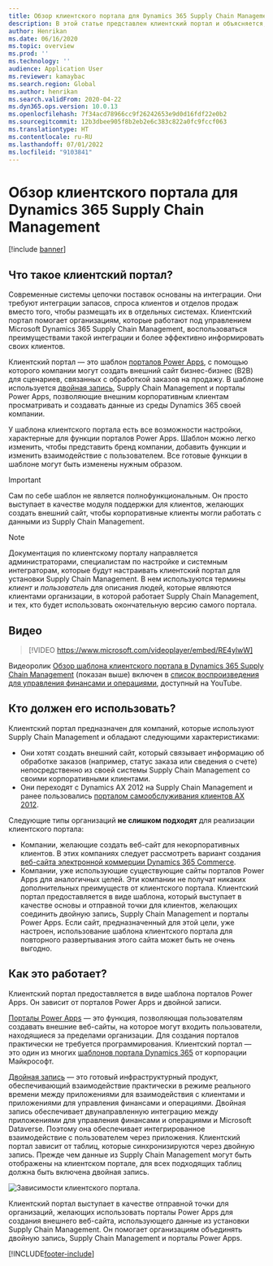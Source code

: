 ```yaml
---
title: Обзор клиентского портала для Dynamics 365 Supply Chain Management (содержит видео)
description: В этой статье представлен клиентский портал и объясняется, кто должен его использовать и как он функционирует.
author: Henrikan
ms.date: 06/16/2020
ms.topic: overview
ms.prod: ''
ms.technology: ''
audience: Application User
ms.reviewer: kamaybac
ms.search.region: Global
ms.author: henrikan
ms.search.validFrom: 2020-04-22
ms.dyn365.ops.version: 10.0.13
ms.openlocfilehash: 7f34acd78966cc9f26242653e9d0d16fdf22e0b2
ms.sourcegitcommit: 12b3dbee905f8b2eb2e6c383c822a0fc9fccf063
ms.translationtype: HT
ms.contentlocale: ru-RU
ms.lasthandoff: 07/01/2022
ms.locfileid: "9103841"
---
```

# <a name="customer-portal-for-dynamics-365-supply-chain-management-overview"></a>Обзор клиентского портала для Dynamics 365 Supply Chain Management

[!include [banner](../includes/banner.md)]


## <a name="what-is-the-customer-portal"></a>Что такое клиентский портал?

Современные системы цепочки поставок основаны на интеграции. Они требуют интеграции запасов, спроса клиентов и отделов продаж вместо того, чтобы размещать их в отдельных системах. Клиентский портал помогает организациям, которые работают под управлением Microsoft Dynamics 365 Supply Chain Management, воспользоваться преимуществами такой интеграции и более эффективно информировать своих клиентов.

Клиентский портал — это шаблон [порталов Power Apps](/powerapps/maker/portals/overview), с помощью которого компании могут создать внешний сайт бизнес-бизнес (B2B) для сценариев, связанных с обработкой заказов на продажу. В шаблоне используется [двойная запись](../../fin-ops-core/dev-itpro/data-entities/dual-write/dual-write-home-page.md), Supply Chain Management и порталы Power Apps, позволяющие внешним корпоративным клиентам просматривать и создавать данные из среды Dynamics 365 своей компании.

У шаблона клиентского портала есть все возможности настройки, характерные для функции порталов Power Apps. Шаблон можно легко изменить, чтобы представить бренд компании, добавить функции и изменить взаимодействие с пользователем. Все готовые функции в шаблоне могут быть изменены нужным образом.

> [!IMPORTANT]
> Сам по себе шаблон не является полнофункциональным. Он просто выступает в качестве модуля поддержки для клиентов, желающих создать внешний сайт, чтобы корпоративные клиенты могли работать с данными из Supply Chain Management.

> [!NOTE]
> Документация по клиентскому порталу направляется администраторами, специалистам по настройке и системным интеграторам, которые будут настраивать клиентский портал для установки Supply Chain Management. В нем используются термины _клиент_ и _пользователь_ для описания людей, которые являются клиентами организации, в которой работает Supply Chain Management, и тех, кто будет использовать окончательную версию самого портала.

## <a name="video"></a>Видео

> [!VIDEO https://www.microsoft.com/videoplayer/embed/RE4ylwW]

Видеоролик [Обзор шаблона клиентского портала в Dynamics 365 Supply Chain Management](https://youtu.be/nPrqoLuHfV8) (показан выше) включен в [список воспроизведения для управления финансами и операциями](https://www.youtube.com/playlist?list=PLcakwueIHoT_SYfIaPGoOhloFoCXiUSyW), доступный на YouTube.

## <a name="who-should-use-it"></a>Кто должен его использовать?

Клиентский портал предназначен для компаний, которые используют Supply Chain Management и обладают следующими характеристиками:

- Они хотят создать внешний сайт, который связывает информацию об обработке заказов (например, статус заказа или сведения о счете) непосредственно из своей системы Supply Chain Management со своими корпоративными клиентами.
- Они переходят с Dynamics AX 2012 на Supply Chain Management и ранее пользовались [порталом самообслуживания клиентов AX 2012](/dynamicsax-2012/appuser-itpro/about-the-customer-self-service-portal).

Следующие типы организаций **не слишком подходят** для реализации клиентского портала:

- Компании, желающие создать веб-сайт для некорпоративных клиентов. В этих компаниях следует рассмотреть вариант создания [веб-сайта электронной коммерции Dynamics 365 Commerce](../../commerce/create-ecommerce-site.md).
- Компании, уже использующие существующие сайты порталов Power Apps для аналогичных целей. Эти компании не получат никаких дополнительных преимуществ от клиентского портала. Клиентский портал предоставляется в виде шаблона, который выступает в качестве основы и отправной точки для клиентов, желающих соединить двойную запись, Supply Chain Management и порталы Power Apps. Если сайт, предназначенный для этой цели, уже настроен, использование шаблона клиентского портала для повторного развертывания этого сайта может быть не очень выгодно.

## <a name="how-does-it-work"></a>Как это работает?

Клиентский портал предоставляется в виде шаблона порталов Power Apps. Он зависит от порталов Power Apps и двойной записи.

[Порталы Power Apps](/powerapps/maker/portals/overview) — это функция, позволяющая пользователям создавать внешние веб-сайты, на которое могут входить пользователи, находящиеся за пределами организации. Для создания порталов практически не требуется программирования. Клиентский портал — это один из многих [шаблонов портала Dynamics 365](/powerapps/maker/portals/portal-templates#environment-with-model-driven-apps-in-dynamics-365) от корпорации Майкрософт.

[Двойная запись](/powerapps/maker/portals/overview) — это готовый инфраструктурный продукт, обеспечивающий взаимодействие практически в режиме реального времени между приложениями для взаимодействия с клиентами и приложениями для управления финансами и операциями. Двойная запись обеспечивает двунаправленную интеграцию между приложениями для управления финансами и операциями и Microsoft Dataverse. Поэтому она обеспечивает интегрированное взаимодействие с пользователем через приложения. Клиентский портал зависит от таблиц, которые синхронизируются через двойную запись. Прежде чем данные из Supply Chain Management могут быть отображены на клиентском портале, для всех подходящих таблиц должна быть включена двойная запись.

![Зависимости клиентского портала.](media/customer-portal-elements.png "Зависимости клиентского портала")

Клиентский портал выступает в качестве отправной точки для организаций, желающих использовать порталы Power Apps для создания внешнего веб-сайта, использующего данные из установки Supply Chain Management. Он помогает организациям объединять двойную запись, Supply Chain Management и порталы Power Apps.


[!INCLUDE[footer-include](../../includes/footer-banner.md)]
